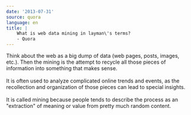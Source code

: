 ```yaml
---
date: '2013-07-31'
source: quora
language: en
title: |
    What is web data mining in layman\'s terms?
    - Quora
---
```


Think about the web as a big dump of data (web pages, posts, images,
etc.). Then the mining is the attempt to recycle all those pieces of
information into something that makes sense.\
\
It is often used to analyze complicated online trends and events, as the
recollection and organization of those pieces can lead to special
insights.\
\
It is called mining because people tends to describe the process as an
\"extraction\" of meaning or value from pretty much random content.
